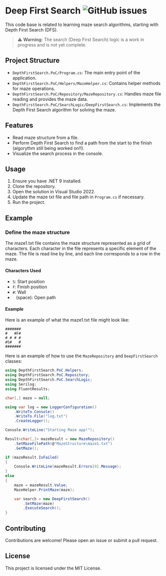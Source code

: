 # Deep First Search ![GitHub issues](https://img.shields.io/github/issues/spectazular/DepthFirstSearch)

This code base is related to learning maze search algorithms, starting with Depth First Search (DFS).

> :warning: **Warning:** The search (Deep First Search) logic is a work in progress and is not yet complete.

## Project Structure

- `DepthFirstSearch.PoC/Program.cs`: The main entry point of the application.
- `DepthFirstSearch.PoC/Helpers/MazeHelper.cs`: Contains helper methods for maze operations.
- `DepthFirstSearch.PoC/Repository/MazeRepository.cs`: Handles maze file reading and provides the maze data.
- `DepthFirstSearch.PoC/SearchLogic/DeepFirstSearch.cs`: Implements the Depth First Search algorithm for solving the maze.

## Features

- Read maze structure from a file.
- Perform Depth First Search to find a path from the start to the finish (algorythm still being worked on!!).
- Visualize the search process in the console.

## Usage

1. Ensure you have .NET 9 installed.
2. Clone the repository.
3. Open the solution in Visual Studio 2022.
4. Update the maze txt file and file path in `Program.cs` if necessary.
5. Run the project.

## Example

### Define the maze structure
The maze1.txt file contains the maze structure represented as a grid of characters. Each character in the file represents a specific element of the maze. 
The file is read line by line, and each line corresponds to a row in the maze.

#### Characters Used
- `S`: Start position
- `F`: Finish position
- `#`: Wall
- ` ` (space): Open path

#### Example
Here is an example of what the maze1.txt file might look like:
```
#######
#   #F#
# # # #
#S#   #
#######
```

Here is an example of how to use the `MazeRepository` and `DeepFirstSearch` classes:

```csharp
using DepthFirstSearch.PoC.Helpers;
using DepthFirstSearch.PoC.Repository;
using DepthFirstSearch.PoC.SearchLogic;
using Serilog;
using FluentResults;

char[,] maze = null;

using var log = new LoggerConfiguration()
    .WriteTo.Console()
    .WriteTo.File("log.txt")
    .CreateLogger();

Console.WriteLine("Starting Maze app!");

Result<char[,]> mazeResult = new MazeRepository()
    .SetMazeFilePath(@"MazeStructure\maze1.txt")
    .GetMaze();

if (mazeResult.IsFailed)
{
    Console.WriteLine(mazeResult.Errors[0].Message);
}
else
{
    maze = mazeResult.Value;
    MazeHelper.PrintMaze(maze);

    var search = new DeepFirstSearch()
        .SetMaze(maze)
        .ExecuteSearch();
}
```

## Contributing

Contributions are welcome! Please open an issue or submit a pull request.

## License

This project is licensed under the MIT License.

